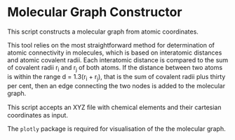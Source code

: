 # Molecular Graph Constructor
This script constructs a molecular graph from atomic coordinates.

This tool relies on the most straightforward method for determination of atomic connectivity in molecules,
which is based on interatomic distances and atomic covalent radii. Each interatomic distance is compared to the sum
of covalent radii r<sub>i</sub> and r<sub>j</sub> of both atoms. If the distance between two atoms is within the range d = 1.3(r<sub>i</sub> + r<sub>j</sub>),
that is the sum of covalent radii plus thirty per cent, then an edge connecting the two nodes is added to the
molecular graph.

This script accepts an XYZ ﬁle with chemical elements and their cartesian coordinates as input.

The `plotly` package is required for visualisation of the the molecular graph.
